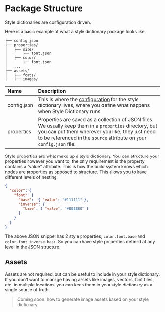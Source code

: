 # Package Structure

Style dictionaries are configuration driven.

Here is a basic example of what a style dictionary package looks like.

```
├── config.json
├── properties/
│   ├── size/
│       ├── font.json
│   ├── color/
│       ├── font.json
│   ...
├── assets/
│   ├── fonts/
│   ├── images/
```


| Name | Description |
| :--- | :--- |
| config.json | This is where the [configuration](config) for the style dictionary lives, where you define what happens when Style Dictionary runs |
| properties | Properties are saved as a collection of JSON files. We usually keep them in a `properties` directory, but you can put them wherever you like, they just need to be referenced in the `source` attribute on your `config.json` file. |

Style properties are what make up a style dictionary. You can structure your properties however you want to, the only requirement is the property contains a "value" attribute. This is how the build system knows which nodes are properties as opposed to structure. This allows you to have different levels of nesting.

```json
{
  "color": {
    "font": {
      "base":  { "value": "#111111" },
      "inverse": {
        "base": { "value": "#EEEEEE" }
      }
    }
  }
}
```

The above JSON snippet has 2 style properties, `color.font.base` and `color.font.inverse.base`. So you can have style properties defined at any level in the JSON structure.

## Assets

Assets are not required, but can be useful to include in your style dictionary. If you don't want to manage having assets like images,
vectors, font files, etc. in multiple locations, you can keep them in your style dictionary as a single source of truth.

> Coming soon: how to generate image assets based on your style dictionary
